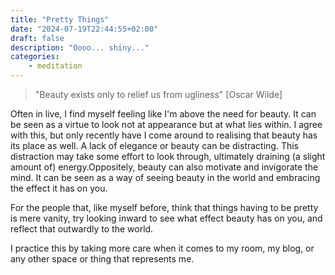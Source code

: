 ```yaml
---
title: "Pretty Things"
date: "2024-07-19T22:44:55+02:00"
draft: false
description: "Oooo... shiny..."
categories: 
    - meditation
---
```


> "Beauty exists only to relief us from ugliness" [Oscar Wilde]

Often in live, I find myself feeling like I'm above the need for beauty. It can be seen as a virtue to look not at appearance but at what lies within. I agree with this, but only recently have I come around to realising that beauty has its place as well. A lack of elegance or beauty can be distracting. This distraction may take some effort to look through, ultimately draining (a slight amount of) energy.Oppositely, beauty can also motivate and invigorate the mind. It can be seen as a way of seeing beauty in the world and embracing the effect it has on you. 

For the people that, like myself before, think that things having to be pretty is mere vanity, try looking inward to see what effect beauty has on you, and reflect that outwardly to the world. 

I practice this by taking more care when it comes to my room, my blog, or any other space or thing that represents me. 